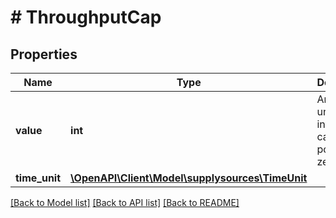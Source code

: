 # # ThroughputCap

## Properties

Name | Type | Description | Notes
------------ | ------------- | ------------- | -------------
**value** | **int** | An unsigned integer that can be only positive or zero. | [optional]
**time_unit** | [**\OpenAPI\Client\Model\supplysources\TimeUnit**](TimeUnit.md) |  | [optional]

[[Back to Model list]](../../README.md#models) [[Back to API list]](../../README.md#endpoints) [[Back to README]](../../README.md)
